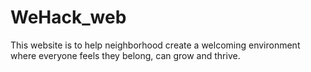 # WeHack_web

This website is to help neighborhood create a welcoming environment where everyone feels they belong, can grow and thrive.
